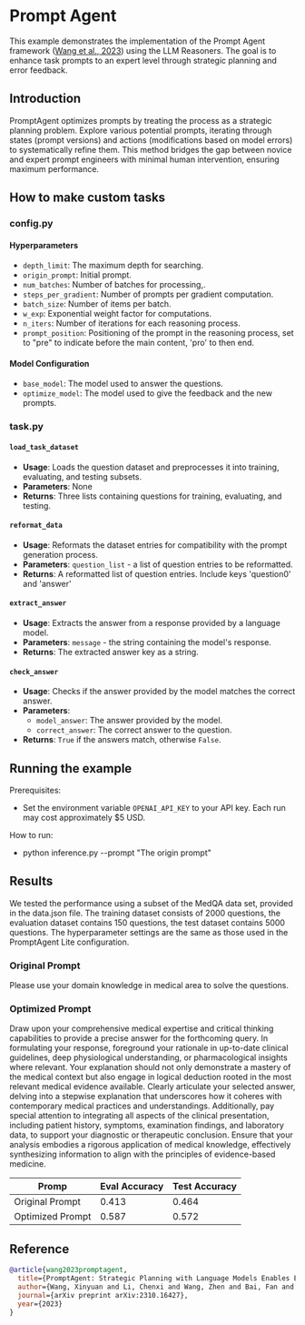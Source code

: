 # Prompt Agent

This example demonstrates the implementation of the Prompt Agent framework ([Wang et al., 2023](https://arxiv.org/abs/2310.16427)) using the LLM Reasoners. The goal is to enhance task prompts to an expert level through strategic planning and error feedback.


## Introduction

PromptAgent optimizes prompts by treating the process as a strategic planning problem. Explore various potential prompts, iterating through states (prompt versions) and actions (modifications based on model errors) to systematically refine them. This method bridges the gap between novice and expert prompt engineers with minimal human intervention, ensuring maximum performance.

## How to make custom tasks

### config.py
#### Hyperparameters
- `depth_limit`: The maximum depth for searching.
- `origin_prompt`: Initial prompt.
- `num_batches`: Number of batches for processing,.
- `steps_per_gradient`: Number of prompts per gradient computation.
- `batch_size`: Number of items per batch.
- `w_exp`: Exponential weight factor for computations.
- `n_iters`: Number of iterations for each reasoning process.
- `prompt_position`: Positioning of the prompt in the reasoning process, set to "pre" to indicate before the main content, 'pro' to then end.

#### Model Configuration
- `base_model`: The model used to answer the questions.
- `optimize_model`: The model used to give the feedback and the new prompts.

### task.py

#### `load_task_dataset`
- **Usage**: Loads the question dataset and preprocesses it into training, evaluating, and testing subsets.
- **Parameters**: None
- **Returns**: Three lists containing questions for training, evaluating, and testing.

#### `reformat_data`
- **Usage**: Reformats the dataset entries for compatibility with the prompt generation process.
- **Parameters**: `question_list` - a list of question entries to be reformatted.
- **Returns**: A reformatted list of question entries. Include keys 'question0' and 'answer'

#### `extract_answer`
- **Usage**: Extracts the answer from a response provided by a language model.
- **Parameters**: `message` - the string containing the model's response.
- **Returns**: The extracted answer key as a string.

#### `check_answer`
- **Usage**: Checks if the answer provided by the model matches the correct answer.
- **Parameters**:
  - `model_answer`: The answer provided by the model.
  - `correct_answer`: The correct answer to the question.
- **Returns**: `True` if the answers match, otherwise `False`.

## Running the example

Prerequisites:
- Set the environment variable `OPENAI_API_KEY` to your API key. Each run may cost approximately $5 USD.

How to run:
- python inference.py --prompt "The origin prompt"


## Results

We tested the performance using a subset of the MedQA data set, provided in the data.json file. The training dataset consists of 2000 questions, the evaluation  dataset contains 150 questions, the test dataset contains 5000 questions. The hyperparameter settings are the same as those used in the PromptAgent Lite configuration.

### Original Prompt
Please use your domain knowledge in medical area to solve the questions.

### Optimized Prompt
Draw upon your comprehensive medical expertise and critical thinking capabilities to provide a precise answer for the forthcoming query. In formulating your response, foreground your rationale in up-to-date clinical guidelines, deep physiological understanding, or pharmacological insights where relevant. Your explanation should not only demonstrate a mastery of the medical context but also engage in logical deduction rooted in the most relevant medical evidence available. Clearly articulate your selected answer, delving into a stepwise explanation that underscores how it coheres with contemporary medical practices and understandings. Additionally, pay special attention to integrating all aspects of the clinical presentation, including patient history, symptoms, examination findings, and laboratory data, to support your diagnostic or therapeutic conclusion. Ensure that your analysis embodies a rigorous application of medical knowledge, effectively synthesizing information to align with the principles of evidence-based medicine.


|Promp|Eval Accuracy|Test Accuracy
|-|-|-|
|Original Prompt|0.413|0.464
|Optimized Prompt|0.587|0.572
 

## Reference
```bibtex
@article{wang2023promptagent,
  title={PromptAgent: Strategic Planning with Language Models Enables Expert-level Prompt Optimization},
  author={Wang, Xinyuan and Li, Chenxi and Wang, Zhen and Bai, Fan and Luo, Haotian and Zhang, Jiayou and Jojic, Nebojsa and Xing, Eric P and Hu, Zhiting},
  journal={arXiv preprint arXiv:2310.16427},
  year={2023}
}
```
